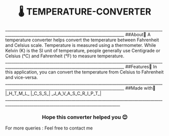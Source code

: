 <h1 align="center">🌡️ TEMPERATURE-CONVERTER</h1>
_________________________________________________________________________________________________________________________________________
##About🔗
A temperature converter helps convert the temperature between Fahrenheit and Celsius scale. Temperature is measured using a thermometer. 
While Kelvin (K) is the SI unit of temperature, people generally use Centigrade or Celsius (°C) and Fahrenheit (°F) to measure temperature.
_________________________________________________________________________________________________________________________________________
##Features🔗
In this application, you can convert the temperature from Celsius to Fahrenheit and vice-versa.
_________________________________________________________________________________________________________________________________________
##Made with🔗
|_H_T_M_L_	|_C_S_S_|	_J_A_V_A_S_C_R_I_P_T_|
_______________________________________________________________________________________________________________________________________
<h3 align="center">Hope this  converter helped you 😊</h3>
For more queries :
Feel free to contact me
